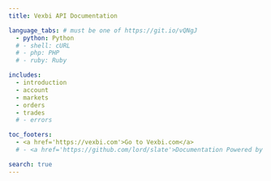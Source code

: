```yaml
---
title: Vexbi API Documentation

language_tabs: # must be one of https://git.io/vQNgJ
  - python: Python
  # - shell: cURL
  # - php: PHP
  # - ruby: Ruby

includes:
  - introduction
  - account
  - markets
  - orders
  - trades
  # - errors

toc_footers:
  - <a href='https://vexbi.com'>Go to Vexbi.com</a>
  # - <a href='https://github.com/lord/slate'>Documentation Powered by Slate</a>

search: true
---
```

